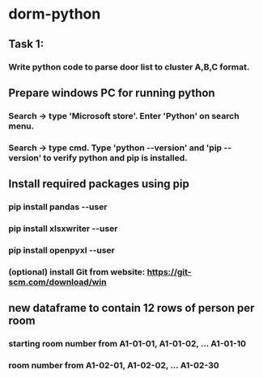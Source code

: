 # dorm-python
## Task 1:
### Write python code to parse door list to cluster A,B,C format.

## Prepare windows PC for running python 
### Search -> type 'Microsoft store'. Enter 'Python' on search menu.
### Search -> type cmd. Type 'python --version' and 'pip --version' to verify python and pip is installed.

## Install required packages using pip
### pip install pandas --user
### pip install xlsxwriter --user
### pip install openpyxl --user
### (optional) install Git from website: https://git-scm.com/download/win

## new dataframe to contain 12 rows of person per room
### starting room number from A1-01-01, A1-01-02, ... A1-01-10
### room number from A1-02-01, A1-02-02, ... A1-02-30
